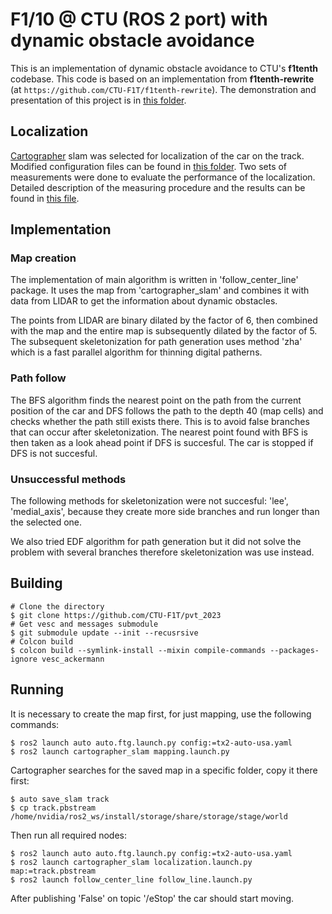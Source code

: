 # F1/10 @ CTU (ROS 2 port) with dynamic obstacle avoidance

This is an implementation of dynamic obstacle avoidance to CTU's **f1tenth** codebase. This code is
based on an implementation from **f1tenth-rewrite** (at `https://github.com/CTU-F1T/f1tenth-rewrite`).
The demonstration and presentation of this project is in [this folder](presentation).

## Localization
[Cartographer](https://github.com/cartographer-project/cartographer_ros) slam was selected for localization of the car on the track. Modified configuration files can
be found in [this folder](src/perception/recognition/cartographer_slam/config). Two sets of measurements
were done to evaluate the performance of the localization. Detailed description of the measuring procedure
and the results can be found in [this file](slam_measurements/results.pdf).

## Implementation

### Map creation

The implementation of main algorithm is written in 'follow_center_line' package. It uses the map from
'cartographer_slam' and combines it with data from LIDAR to get the information about dynamic obstacles.

The points from LIDAR are binary dilated by the factor of 6, then combined with the map and the entire
map is subsequently dilated by the factor of 5. The subsequent skeletonization for path generation uses
method 'zha' which is a fast parallel algorithm for thinning digital patherns.

### Path follow

The BFS algorithm finds the nearest point on the path from the current position of the car and DFS
follows the path to the depth 40 (map cells) and checks whether the path still exists there. This is to
avoid false branches that can occur after skeletonization. The nearest point found with BFS is then taken
as a look ahead point if DFS is succesful. The car is stopped if DFS is not succesful.

### Unsuccessful methods

The following methods for skeletonization were not succesful: 'lee', 'medial_axis', because they create
more side branches and run longer than the selected one.

We also tried EDF algorithm for path generation but it did not solve the problem with several branches
therefore skeletonization was use instead.

## Building

```console
# Clone the directory
$ git clone https://github.com/CTU-F1T/pvt_2023
# Get vesc and messages submodule
$ git submodule update --init --recusrsive
# Colcon build
$ colcon build --symlink-install --mixin compile-commands --packages-ignore vesc_ackermann
```

## Running
It is necessary to create the map first, for just mapping, use the following commands:
```console
$ ros2 launch auto auto.ftg.launch.py config:=tx2-auto-usa.yaml
$ ros2 launch cartographer_slam mapping.launch.py
```

Cartographer searches for the saved map in a specific folder, copy it there first:
```console
$ auto save_slam track
$ cp track.pbstream /home/nvidia/ros2_ws/install/storage/share/storage/stage/world
```

Then run all required nodes:
```console
$ ros2 launch auto auto.ftg.launch.py config:=tx2-auto-usa.yaml
$ ros2 launch cartographer_slam localization.launch.py map:=track.pbstream
$ ros2 launch follow_center_line follow_line.launch.py
```

After publishing 'False' on topic '/eStop' the car should start moving.
